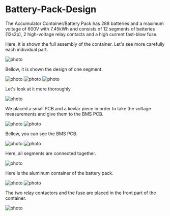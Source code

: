 # Battery-Pack-Design

The Accumulator Container/Battery Pack has 288 batteries and a maximum voltage of 600V with 7.45kWh and consists of 12 segments of batteries (12s2p), 2 high-voltage relay contacts and a high current fast-blow fuse.

Here, it is shown the full assembly of the container. Let's see more carefully each individual part.

![photo](Screenshots/Screenshot_10.png)

Bellow, it is shown the design of one segment.

![photo](Screenshots/Screenshot_1.png)
![photo](Screenshots/Screenshot_20.jpg)
![photo](Screenshots/Screenshot_21.jpg)


Let's look at it more thoroughly.

![photo](Screenshots/Screenshot_2.png)

We placed a small PCB and a kevlar piece in order to take the voltage measurements and give them to the BMS PCB.

![photo](Screenshots/Screenshot_3.png)
![photo](Screenshots/Screenshot_4.png)

Bellow, you can see the BMS PCB.

![photo](Screenshots/Screenshot_5.png)
![photo](Screenshots/Screenshot_6.png)

Here, all segments are connected together.

![photo](Screenshots/Screenshot_7.png)

Here is the aluminum container of the battery pack.

![photo](Screenshots/Screenshot_8.png)
![photo](Screenshots/Screenshot_9.png)

The two relay contactors and the fuse are placed in the front part of the container.

![photo](Screenshots/Screenshot_11.png)
